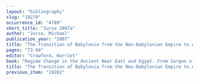 ```yaml
---
layout: "bibliography"
slug: "19279"
occurrence_id: "4789"
short_title: "Jursa 2007a"
author: "Jursa, Michael"
publication_year: "2007"
title: "The Transition of Babylonia from the Neo-Babylonian Empire to Achaemenid Rule."
pages: "73-94"
editor: "Crawford, Harriet"
book: "Regime Change in the Ancient Near East and Egypt. From Sargon of Agade to Saddam Hussein (Oxford and New York)"
title: "The Transition of Babylonia from the Neo-Babylonian Empire to Achaemenid Rule."
previous_item: "19282"
---
```

